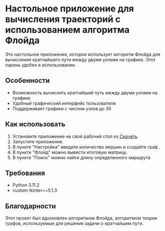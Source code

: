 # Настольное приложение для вычисления траекторий с использованием алгоритма Флойда

Это настольное приложение, которое использует алгоритм Флойда для вычисления кратчайшего пути между двумя узлами на графике. Этот парень удобен в использовании.

## Особенности

- Возможность вычислить кратчайший путь между двумя узлами на графике
- Удобный графический интерфейс пользователя
- Поддерживает графики с числом узлов до 30

## Как использовать

1. Установите приложение на свой рабочий стол из [Скачать](https://github.com/shyam13472/Floyd/releases/download/1.0.0/app.exe "1.0.0").
2. Запустите приложение.
3. В пункте "Настройка"  введите количество вершин и создайте граф .
4. В пункте "Флойд" можно вывести итоговую матрицу.
5. В пункте "Поиск" можно найти длину определенного маршрута

## Требования

- Python 3.11.2
- custom tkinter==5.1.3

## Благодарности

Этот проект был вдохновлен алгоритмом Флойда, алгоритмом теории графов, используемые для решения задачи о кратчайшем пути.
